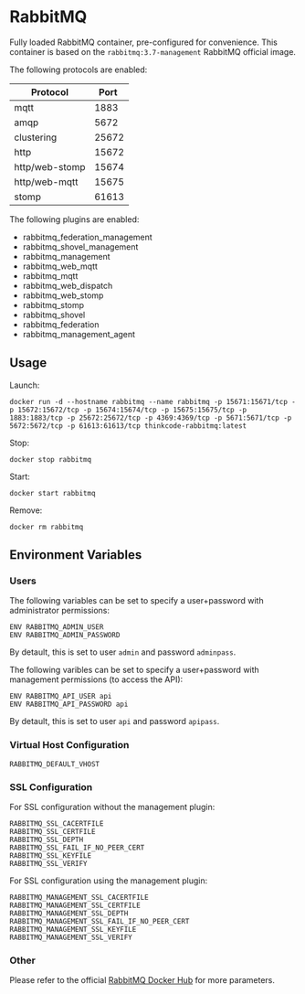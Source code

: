 # RabbitMQ

Fully loaded RabbitMQ container, pre-configured for convenience. This container is based on the ```rabbitmq:3.7-management``` RabbitMQ official image.

The following protocols are enabled:

| Protocol          | Port          |
| ----------------- | ------------- |
| mqtt              |   1883        |
| amqp              |   5672        |
| clustering        |   25672       |
| http              |   15672       |
| http/web-stomp    |   15674       |
| http/web-mqtt     |   15675       |
| stomp             |   61613       |

The following plugins are enabled:
* rabbitmq_federation_management
 * rabbitmq_shovel_management
 * rabbitmq_management
 * rabbitmq_web_mqtt
 * rabbitmq_mqtt
 * rabbitmq_web_dispatch
 * rabbitmq_web_stomp
 * rabbitmq_stomp
 * rabbitmq_shovel
 * rabbitmq_federation
 * rabbitmq_management_agent

 ## Usage

 Launch:
 ```docker
 docker run -d --hostname rabbitmq --name rabbitmq -p 15671:15671/tcp -p 15672:15672/tcp -p 15674:15674/tcp -p 15675:15675/tcp -p 1883:1883/tcp -p 25672:25672/tcp -p 4369:4369/tcp -p 5671:5671/tcp -p 5672:5672/tcp -p 61613:61613/tcp thinkcode-rabbitmq:latest
```

Stop:
```
docker stop rabbitmq
```

Start:
```
docker start rabbitmq
```

Remove:
```
docker rm rabbitmq
```
 ## Environment Variables

 ### Users

The following variables can be set to specify a user+password with administrator permissions:
```
ENV RABBITMQ_ADMIN_USER
ENV RABBITMQ_ADMIN_PASSWORD 
```
By detault, this is set to user ```admin``` and password ```adminpass```.

The following varibles can be set to specify a user+password with management permissions (to access the API):
```
ENV RABBITMQ_API_USER api
ENV RABBITMQ_API_PASSWORD api
```
By detault, this is set to user ```api``` and password ```apipass```.
### Virtual Host Configuration
```
RABBITMQ_DEFAULT_VHOST
```

### SSL Configuration

For SSL configuration without the management plugin:
```
RABBITMQ_SSL_CACERTFILE
RABBITMQ_SSL_CERTFILE
RABBITMQ_SSL_DEPTH
RABBITMQ_SSL_FAIL_IF_NO_PEER_CERT
RABBITMQ_SSL_KEYFILE
RABBITMQ_SSL_VERIFY
```

For SSL configuration using the management plugin:
```
RABBITMQ_MANAGEMENT_SSL_CACERTFILE
RABBITMQ_MANAGEMENT_SSL_CERTFILE
RABBITMQ_MANAGEMENT_SSL_DEPTH
RABBITMQ_MANAGEMENT_SSL_FAIL_IF_NO_PEER_CERT
RABBITMQ_MANAGEMENT_SSL_KEYFILE
RABBITMQ_MANAGEMENT_SSL_VERIFY
```

### Other

Please refer to the official [RabbitMQ Docker Hub](https://hub.docker.com/_/rabbitmq) for more parameters.